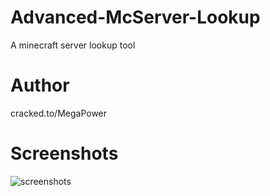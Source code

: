 # Advanced-McServer-Lookup
A minecraft server lookup tool

# Author 
cracked.to/MegaPower

# Screenshots
![screenshots](https://user-images.githubusercontent.com/98830093/153705335-475e4fa6-a203-4f72-a5f8-6dc52d4d5621.png)
